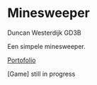 # Minesweeper

Duncan Westerdijk
GD3B

Een simpele minesweeper.

[Portofolio](http://21974.hosts.ma-cloud.nl/bewijzenmap/Portofolio/html-files/Index.html)

[Game] still in progress

